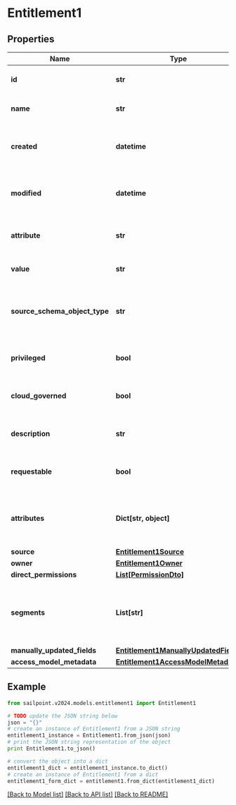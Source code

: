 # Entitlement1


## Properties

Name | Type | Description | Notes
------------ | ------------- | ------------- | -------------
**id** | **str** | The entitlement id | [optional] 
**name** | **str** | The entitlement name | [optional] 
**created** | **datetime** | Time when the entitlement was created | [optional] 
**modified** | **datetime** | Time when the entitlement was last modified | [optional] 
**attribute** | **str** | The entitlement attribute name | [optional] 
**value** | **str** | The value of the entitlement | [optional] 
**source_schema_object_type** | **str** | The object type of the entitlement from the source schema | [optional] 
**privileged** | **bool** | True if the entitlement is privileged | [optional] [default to False]
**cloud_governed** | **bool** | True if the entitlement is cloud governed | [optional] [default to False]
**description** | **str** | The description of the entitlement | [optional] 
**requestable** | **bool** | True if the entitlement is requestable | [optional] [default to False]
**attributes** | **Dict[str, object]** | A map of free-form key-value pairs from the source system | [optional] 
**source** | [**Entitlement1Source**](Entitlement1Source.md) |  | [optional] 
**owner** | [**Entitlement1Owner**](Entitlement1Owner.md) |  | [optional] 
**direct_permissions** | [**List[PermissionDto]**](PermissionDto.md) |  | [optional] 
**segments** | **List[str]** | List of IDs of segments, if any, to which this Entitlement is assigned. | [optional] 
**manually_updated_fields** | [**Entitlement1ManuallyUpdatedFields**](Entitlement1ManuallyUpdatedFields.md) |  | [optional] 
**access_model_metadata** | [**Entitlement1AccessModelMetadata**](Entitlement1AccessModelMetadata.md) |  | [optional] 

## Example

```python
from sailpoint.v2024.models.entitlement1 import Entitlement1

# TODO update the JSON string below
json = "{}"
# create an instance of Entitlement1 from a JSON string
entitlement1_instance = Entitlement1.from_json(json)
# print the JSON string representation of the object
print Entitlement1.to_json()

# convert the object into a dict
entitlement1_dict = entitlement1_instance.to_dict()
# create an instance of Entitlement1 from a dict
entitlement1_form_dict = entitlement1.from_dict(entitlement1_dict)
```
[[Back to Model list]](../README.md#documentation-for-models) [[Back to API list]](../README.md#documentation-for-api-endpoints) [[Back to README]](../README.md)


